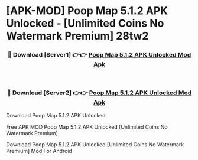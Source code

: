 # [APK-MOD] Poop Map 5.1.2 APK Unlocked - [Unlimited Coins No Watermark Premium] 28tw2



<div align="center">
<h3>🔴 Download [Server1] 👉👉 <a href="https://momento.my/?title=Poop_Map_5.1.2_APK_Unlocked">Poop Map 5.1.2 APK Unlocked Mod Apk</a></h3><br>

<h3>🔴 Download [Server2] 👉👉 <a href="https://momento.my/?title=Poop_Map_5.1.2_APK_Unlocked">Poop Map 5.1.2 APK Unlocked Mod Apk</a></h3>
</div>



Download Poop Map 5.1.2 APK Unlocked 

Free APK MOD Poop Map 5.1.2 APK Unlocked [Unlimited Coins No Watermark Premium]

Download Poop Map 5.1.2 APK Unlocked [Unlimited Coins No Watermark Premium] Mod For Android
